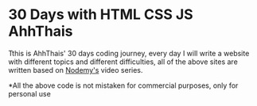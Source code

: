 # 30 Days with HTML CSS JS AhhThais
Tthis is AhhThais' 30 days coding journey, every day I will write a website with different topics and different difficulties, all of the above sites are written based on [Nodemy's](https://www.nodemy.vn) video series.

*All the above code is not mistaken for commercial purposes, only for personal use
